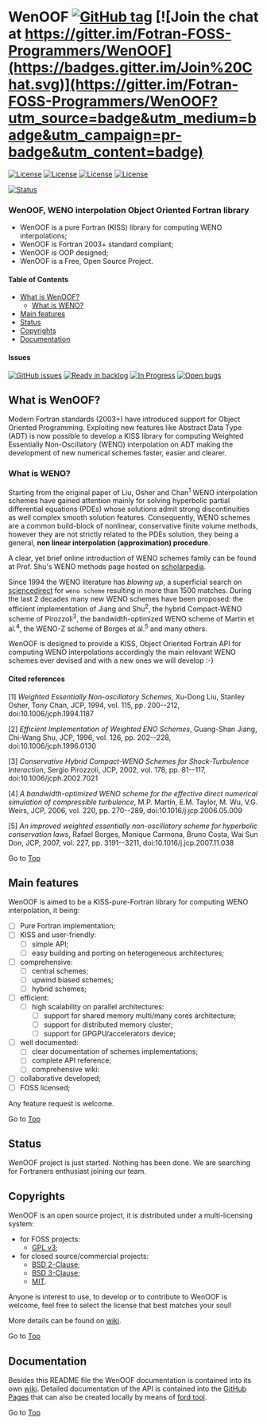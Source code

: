 <a name="top"></a>

# WenOOF [![GitHub tag](https://img.shields.io/github/tag/Fotran-FOSS-Programmers/WenOOF.svg)]() [![Join the chat at https://gitter.im/Fotran-FOSS-Programmers/WenOOF](https://badges.gitter.im/Join%20Chat.svg)](https://gitter.im/Fotran-FOSS-Programmers/WenOOF?utm_source=badge&utm_medium=badge&utm_campaign=pr-badge&utm_content=badge)

[![License](https://img.shields.io/badge/license-GNU%20GeneraL%20Public%20License%20v3,%20GPLv3-blue.svg)]()
[![License](https://img.shields.io/badge/license-BSD2-red.svg)]()
[![License](https://img.shields.io/badge/license-BSD3-red.svg)]()
[![License](https://img.shields.io/badge/license-MIT-red.svg)]()

[![Status](https://img.shields.io/badge/status-alpha-orange.svg)]()

### WenOOF, WENO interpolation Object Oriented Fortran library

- WenOOF is a pure Fortran (KISS) library for computing WENO interpolations;
- WenOOF is Fortran 2003+ standard compliant;
- WenOOF is OOP designed;
- WenOOF is a Free, Open Source Project.

#### Table of Contents

+ [What is WenOOF?](#what-is-wenoof?)
	+ [What is WENO?](#what-is-weno?)
+ [Main features](#main-features)
+ [Status](#status)
+ [Copyrights](#copyrights)
+ [Documentation](#documentation)

#### Issues

[![GitHub issues](https://img.shields.io/github/issues/Fotran-FOSS-Programmers/WenOOF.svg)]()
[![Ready in backlog](https://badge.waffle.io/Fotran-FOSS-Programmers/WenOOF.png?label=ready&title=Ready)](https://waffle.io/Fotran-FOSS-Programmers/WenOOF)
[![In Progress](https://badge.waffle.io/Fotran-FOSS-Programmers/WenOOF.png?label=in%20progress&title=In%20Progress)](https://waffle.io/Fotran-FOSS-Programmers/WenOOF)
[![Open bugs](https://badge.waffle.io/Fotran-FOSS-Programmers/WenOOF.png?label=bug&title=Open%20Bugs)](https://waffle.io/Fotran-FOSS-Programmers/WenOOF)

## What is WenOOF?

Modern Fortran standards (2003+) have introduced support for Object Oriented Programming. Exploiting new features like Abstract Data Type (ADT) is now possible to develop a KISS library for computing Weighted Essentially Non-Oscillatory (WENO) interpolation on ADT making the development of new numerical schemes faster, easier and clearer.

### What is WENO?

Starting from the original paper of Liu, Osher and Chan<sup>1</sup> WENO interpolation schemes have gained attention mainly for solving hyperbolic partial differential equations (PDEs) whose solutions admit strong discontinuities as well complex smooth solution features. Consequently, WENO schemes are a common build-block of nonlinear, conservative finite volume methods, however they are not strictly related to the PDEs solution, they being a general, **non linear interpolation (approximation) procedure**.

A clear, yet brief online introduction of WENO schemes family can be found at Prof. Shu's WENO methods page hosted on [scholarpedia](http://www.scholarpedia.org/article/WENO_methods).

Since 1994 the WENO literature has _blowing up_, a superficial search on [sciencedirect](http://www.sciencedirect.com/) for `weno scheme` resulting in more than 1500 matches. During the last 2 decades many new WENO schemes have been proposed: the efficient implementation of Jiang and Shu<sup>2</sup>, the hybrid Compact-WENO scheme of Pirozzoli<sup>3</sup>, the bandwidth-optimized WENO scheme of Martin et al.<sup>4</sup>, the WENO-Z scheme of Borges et al.<sup>5</sup> and many others.

WenOOF is designed to provide a KISS, Object Oriented Fortran API for computing WENO interpolations accordingly the main relevant WENO schemes ever devised and with a new ones we will develop :-)

#### Cited references

[1] _Weighted Essentially Non-oscillatory Schemes_, Xu-Dong Liu, Stanley Osher, Tony Chan, JCP, 1994, vol. 115, pp. 200--212, doi:10.1006/jcph.1994.1187

[2] _Efficient Implementation of Weighted ENO Schemes_, Guang-Shan Jiang, Chi-Wang Shu, JCP, 1996, vol. 126, pp. 202--228, doi:10.1006/jcph.1996.0130

[3] _Conservative Hybrid Compact-WENO Schemes for Shock-Turbulence Interaction_, Sergio Pirozzoli, JCP, 2002, vol. 178, pp. 81--117, doi:10.1006/jcph.2002.7021

[4] _A bandwidth-optimized WENO scheme for the effective direct numerical simulation of compressible turbulence_, M.P. Martín, E.M. Taylor, M. Wu, V.G. Weirs, JCP, 2006, vol. 220, pp. 270--289, doi:10.1016/j.jcp.2006.05.009

[5] _An improved weighted essentially non-oscillatory scheme for hyperbolic conservation laws_, Rafael Borges, Monique Carmona, Bruno Costa, Wai Sun Don, JCP, 2007, vol. 227, pp. 3191--3211, doi:10.1016/j.jcp.2007.11.038

Go to [Top](#top)

## Main features

WenOOF is aimed to be a KISS-pure-Fortran library for computing WENO interpolation, it being:

+ [ ] Pure Fortran implementation;
+ [ ] KISS and user-friendly:
  + [ ] simple API;
  + [ ] easy building and porting on heterogeneous architectures;
+ [ ] comprehensive:
  + [ ] central schemes;
  + [ ] upwind biased schemes;
  + [ ] hybrid schemes;
+ [ ] efficient:
  + [ ] high scalability on parallel architectures:
    + [ ] support for shared memory multi/many cores architecture;
    + [ ] support for distributed memory cluster;
    + [ ] support for GPGPU/accelerators device;
+ [ ] well documented:
  + [ ] clear documentation of schemes implementations;
  + [ ] complete API reference;
  + [ ] comprehensive wiki:
+ [ ] collaborative developed;
+ [ ] FOSS licensed;

Any feature request is welcome.

Go to [Top](#top)

## Status

WenOOF project is just started. Nothing has been done. We are searching for Fortraners enthusiast joining our team.

## Copyrights

WenOOF is an open source project, it is distributed under a multi-licensing system:

+ for FOSS projects:
  - [GPL v3](http://www.gnu.org/licenses/gpl-3.0.html);
+ for closed source/commercial projects:
  - [BSD 2-Clause](http://opensource.org/licenses/BSD-2-Clause);
  - [BSD 3-Clause](http://opensource.org/licenses/BSD-3-Clause);
  - [MIT](http://opensource.org/licenses/MIT).

Anyone is interest to use, to develop or to contribute to WenOOF is welcome, feel free to select the license that best matches your soul!

More details can be found on [wiki](https://github.com/Fotran-FOSS-Programmers/WenOOF/wiki/Copyrights).

Go to [Top](#top)

## Documentation

Besides this README file the WenOOF documentation is contained into its own [wiki](https://github.com/Fotran-FOSS-Programmers/WenOOF/wiki). Detailed documentation of the API is contained into the [GitHub Pages](http://Fotran-FOSS-Programmers.github.io/WenOOF/index.html) that can also be created locally by means of [ford tool](https://github.com/cmacmackin/ford).

Go to [Top](#top)
